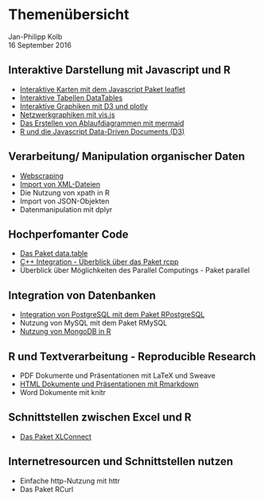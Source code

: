 # Themenübersicht
Jan-Philipp Kolb  
16 September 2016  



## Interaktive Darstellung mit Javascript und R

-	[Interaktive Karten mit dem Javascript Paket leaflet](https://github.com/Japhilko/RInterfaces/blob/master/slides/leaflet.md)
-	[Interaktive Tabellen DataTables](https://github.com/Japhilko/RInterfaces/blob/master/slides/DataTables.md)
-	[Interaktive Graphiken mit D3 und plotly](https://github.com/Japhilko/RInterfaces/blob/master/slides/plotly.md)
-	[Netzwerkgraphiken mit vis.js](https://github.com/Japhilko/RInterfaces/blob/master/slides/visNetwork.md)
-	[Das Erstellen von Ablaufdiagrammen mit mermaid](https://github.com/Japhilko/RInterfaces/blob/master/slides/mermaid.md)
-	[R und die Javascript Data-Driven Documents (D3)](https://github.com/Japhilko/RInterfaces/blob/master/slides/D3.md)

## Verarbeitung/ Manipulation organischer Daten

- [Webscraping](https://github.com/Japhilko/RInterfaces/blob/master/slides/Webscraping.md)
-	[Import von XML-Dateien](https://github.com/Japhilko/RInterfaces/blob/master/slides/XML.md)
-	Die Nutzung von xpath in R
-	Import von JSON-Objekten
-	Datenmanipulation mit dplyr

## Hochperfomanter Code

-	[Das Paket data.table](slides/Erweiterung_datatable.md)
-	[C++ Integration - Überblick über das Paket rcpp](https://github.com/Japhilko/RInterfaces/blob/master/slides/rcpp.md)
-	Überblick über Möglichkeiten des Parallel Computings - Paket parallel

## Integration von Datenbanken

-	[Integration von PostgreSQL mit dem Paket 
RPostgreSQL](https://github.com/Japhilko/RInterfaces/blob/master/slides/RPostgreSQL.Rmd)
-	Nutzung von MySQL mit dem Paket RMySQL
-	[Nutzung von MongoDB in R](https://github.com/Japhilko/RInterfaces/blob/master/slides/Rmongodb.md)

## R und Textverarbeitung - Reproducible Research

-	PDF Dokumente und Präsentationen mit LaTeX und Sweave
-	[HTML Dokumente und Präsentationen mit Rmarkdown](https://github.com/Japhilko/RInterfaces/blob/master/slides/presentHTML.md)
-	Word Dokumente mit knitr

## Schnittstellen zwischen Excel und R
-	[Das Paket XLConnect](https://github.com/Japhilko/RInterfaces/blob/master/slides/Rexcel.md)

## Internetresourcen und Schnittstellen nutzen

-	Einfache http-Nutzung mit httr
-	Das Paket RCurl
